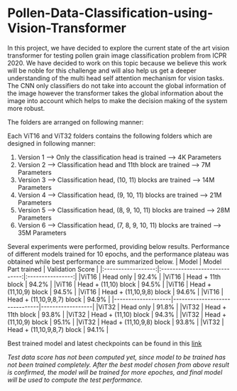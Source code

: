 # Pollen-Data-Classification-using-Vision-Transformer

In this project, we have decided to explore the current state of the art vision transformer for testing pollen grain image classification problem from ICPR 2020. 
We have decided to work on this topic because we believe this work will be noble for this challenge and will also help us get a deeper understanding of the multi head self attention mechanism for vision tasks. 
The CNN only classifiers do not take into account the global information of the image however the transformer takes the global information about the image into account which helps to make the decision making of the system more robust.

The folders are arranged on following manner:

Each ViT16 and ViT32 folders contains the following folders which are designed in following manner:

1. Version 1 --> Only the classification head is trained --> 4K Parameters 
2. Version 2 --> Classification head and 11th block are trained --> 7M Parameters
3. Version 3 --> Classification head, (10, 11) blocks are trained --> 14M Parameters
4. Version 4 --> Classification head, (9, 10, 11) blocks are trained --> 21M Parameters
5. Version 5 --> Classification head, (8, 9, 10, 11) blocks are trained --> 28M Parameters
6. Version 6 --> Classification head, (7, 8, 9, 10, 11) blocks are trained --> 35M Parameters


Several experiments were performed, providing below results.
Performance of different models trained for 10 epochs, and the performance plateau was obtained while best performance are summarized below.
|        Model       |      Model Part trained       | Validation Score |
|:------------------:|:-----------------------------:|:----------------:|
|ViT16               |   Head only                   |     92.4%        |
|ViT16               |   Head + 11th block           |     94.2%        |
|ViT16               |   Head + (11,10)  block       |     94.5%        |
|ViT16               |   Head + (11,10,9)  block     |     94.5%        |
|ViT16               |   Head + (11,10,9,8)  block   |     94.6%        |
|ViT16               |   Head + (11,10,9,8,7)  block |     94.9%        |
|--------------------|-------------------------------|------------------|
|ViT32               |   Head only                   |     91.8%        |
|ViT32               |   Head + 11th block           |     93.8%        |
|ViT32               |   Head + (11,10)  block       |     94.3%        |
|ViT32               |   Head + (11,10,9)  block     |     95.1%        |
|ViT32               |   Head + (11,10,9,8)  block   |     93.8%        |
|ViT32               |   Head + (11,10,9,8,7)  block |     94.1%        |

Best trained model and latest checkpoints can be found in this [link](https://kuacae-my.sharepoint.com/:f:/g/personal/100058927_ku_ac_ae/ElAIxKpwEE1FtXSUAY435A4B7EIXLa7ouQMnJ-uwcJ5uWw?e=6mKEjd)


_Test data score has not been computed yet, since model to be trained has not been trained completely. After the best model chosen from above result is confirmed, the model will be trained for more epoches, and final model will be used to compute the test performance._
